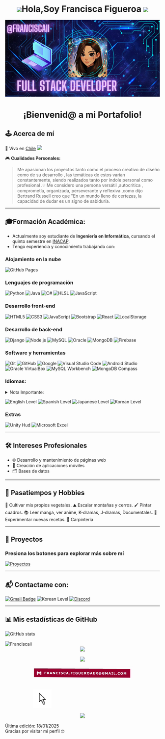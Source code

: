 <h1 align="center"><img src="https://media.giphy.com/media/hvRJCLFzcasrR4ia7z/giphy.gif" width="35"><b>Hola,Soy Francisca Figueroa </b><img src="https://media.giphy.com/media/hvRJCLFzcasrR4ia7z/giphy.gif" width="35"></h1>

<p align="center">
  <img src="https://github.com/Franciscaii/Franciscaii/blob/main/Captura%20de%20pantalla%202025-01-12%20183437.png" alt="PORTADAGIT">
</p>

<h1 align="center"><b>¡Bienvenid@ a mi Portafolio!</b></h1>


## 🕹️ Acerca de mí  

:pushpin: Vivo en [Chile](https://maps.app.goo.gl/JYWdyR3UXastFNoT6) <img src="https://github.com/TheDudeThatCode/TheDudeThatCode/blob/master/Assets/Earth.gif" width="24px">  

🎮 **Cualidades Personales:**  

>Me apasionan los proyectos tanto como el proceso creativo de diseño como de su desarrollo ,
>las temáticas de estos varían constantemente, siendo realizados tanto por índole personal
>como profesional .💡 Me considero una persona versátil ,autocritica , comprometía, organizada,
>perseverante y reflexiva ,como dijo Bertrand Russell creo que "En un mundo lleno de certezas,
>la capacidad de dudar es un signo de sabiduría.

---

## 🎓Formación Académica:
- Actualmente soy estudiante de **Ingeniería en Informática**, cursando el quinto semestre en [INACAP](https://portal.inacap.cl/).  
- Tengo experiencia y conocimiento trabajando con:


<p align="center">
<h3>Alojamiento en la nube</h3>

  ![GitHub Pages](https://img.shields.io/badge/GitHub%20Pages-%23003366.svg?style=for-the-badge&logo=github&logoColor=white)

  <h3>Lenguajes de programación</h3>

  ![Python](https://img.shields.io/badge/Python%20-%23000066.svg?style=for-the-badge&logo=python&logoColor=white)
  ![Java](https://img.shields.io/badge/Java-%23ED8B00.svg?style=for-the-badge&logo=java&logoColor=white)
  ![C#](https://img.shields.io/badge/C%23-%230033FF.svg?style=for-the-badge&logo=csharp&logoColor=white)
  ![HLSL](https://img.shields.io/badge/HLSL-%239400D3.svg?style=for-the-badge&logo=visualstudiocode&logoColor=white)
  ![JavaScript](https://img.shields.io/badge/JavaScript%20-%23F7DF1E.svg?style=for-the-badge&logo=javascript&logoColor=black)
 



  <h3>Desarrollo front-end</h3>

   ![HTML5](https://img.shields.io/badge/HTML5%20-%23E34F26.svg?style=for-the-badge&logo=html5&logoColor=white)
   ![CSS3](https://img.shields.io/badge/CSS%20-%231572B6.svg?style=for-the-badge&logo=css3&logoColor=white)
   ![JavaScript](https://img.shields.io/badge/JavaScript%20-%23CCFF00.svg?style=for-the-badge&logo=javascript&logoColor=black)
   ![Bootstrap](https://img.shields.io/badge/Bootstrap-%23660033.svg?style=for-the-badge&logo=bootstrap&logoColor=white)
   ![React](https://img.shields.io/badge/React-%2300d8ff.svg?style=for-the-badge&logo=react&logoColor=white)
   ![LocalStorage](https://img.shields.io/badge/LocalStorage-%23FF00FF.svg?style=for-the-badge&logo=react&logoColor=white)




<h3>Desarrollo de back-end</h3>

  ![Django](https://img.shields.io/badge/Django-%23333300.svg?style=for-the-badge&logo=django&logoColor=white)
  ![Node.js](https://img.shields.io/badge/Node.js-%23CC33FF.svg?style=for-the-badge&logo=nodedotjs&logoColor=white)
  ![MySQL](https://img.shields.io/badge/MySQL-%2300f.svg?style=for-the-badge&logo=mysql&logoColor=white)
  ![Oracle](https://img.shields.io/badge/Oracle-F80000?style=for-the-badge&logo=oracle&logoColor=white)
  ![MongoDB](https://img.shields.io/badge/MongoDB-%23999933.svg?style=for-the-badge&logo=mongodb&logoColor=white)
  ![Firebase](https://img.shields.io/badge/Firebase-%23039BE5.svg?style=for-the-badge&logo=firebase&logoColor=white)

   
<h3>Software y herramientas</h3>

  ![Git](https://img.shields.io/badge/git-%23FF3333.svg?style=for-the-badge&logo=git&logoColor=white)
  ![GitHub](https://img.shields.io/badge/github-%23121011.svg?style=for-the-badge&logo=github&logoColor=white)
  ![Google](https://img.shields.io/badge/google-%233366CC.svg?style=for-the-badge&logo=google&logoColor=white)
  ![Visual Studio Code](https://img.shields.io/badge/Visual%20Studio%20Code-9146FF.svg?style=for-the-badge&logo=visual-studio-code&logoColor=white)
  ![Android Studio](https://img.shields.io/badge/Android%20Studio-%2332CD32.svg?style=for-the-badge&logo=androidstudio&logoColor=white)
  ![Oracle VirtualBox](https://img.shields.io/badge/Oracle%20VirtualBox-FF0066?style=for-the-badge&logo=virtualbox&logoColor=white)
  ![MySQL Workbench](https://img.shields.io/badge/MySQL%20Workbench-4B32C3?style=for-the-badge&logo=mysql&logoColor=white)
  ![MongoDB Compass](https://img.shields.io/badge/MongoDB%20Compass-%23660066?style=for-the-badge&logo=mongodb&logoColor=white)


<h3>Idiomas:</h3>

<details>
<summary>Nota Importante:</summary>
Japonés y Coreano: Conocimientos básicos adquiridos de manera autodidacta, enfocados en escucha y comprensión inicial, a nivel profesional no tengo experiencia trabajando con estos idiomas .
</details>


![English Level](https://img.shields.io/badge/English-Basic-%2333FFFF?style=for-the-badge&labelColor=black)
![Spanish Level](https://img.shields.io/badge/Spanish-Native-%2333FFCC?style=for-the-badge&labelColor=black)
![Japanese Level](https://img.shields.io/badge/Japanese-Basic%20Listening-%2333FF99?style=for-the-badge&labelColor=black)
![Korean Level](https://img.shields.io/badge/Korean-Basic%20Listening-%2333FF66?style=for-the-badge&labelColor=black)


<h3>Extras</h3>

![Unity Hud](https://img.shields.io/badge/Unity_Hud-FF4088?style=for-the-badge&logo=unity&logoColor=white)
![Microsoft Excel](https://img.shields.io/badge/Microsoft%20Excel-%23003300.svg?style=for-the-badge&logo=microsoft-excel&logoColor=white)

---

## 🛠️ Intereses Profesionales  
- 🌐 Desarrollo y mantenimiento de páginas web  
- 📱 Creación de aplicaciones móviles  
- 🗂️ Bases de datos  

---

## 🎨 Pasatiempos y Hobbies  
🌱 Cultivar mis propios vegetales.
⛰️ Escalar montañas y cerros. 
🖌️ Pintar cuadros.
📚 Leer manga, ver anime, K-dramas, J-dramas, Documentales.
🍳 Experimentar nuevas recetas. 
🔨 Carpintería  


---

## 🎲 Proyectos  

### **Presiona los botones para explorar más sobre mí**  
[![Proyectos](https://img.shields.io/badge/-Ver%20Proyectos-%23FF6D00?style=for-the-badge&logo=github&logoColor=white)](https://github.com/Franciscaii?tab=repositories)  


---
## 📬 Contactame con:

[![Gmail Badge](https://img.shields.io/badge/-francisca.figueroaer@gmail.com-990000?style=for-the-badge&logo=Gmail&logoColor=white&link=mailto:francisca.figueroaer@gmail.com)](mailto:francisca.figueroaer@gmail.com)
![Korean Level](https://img.shields.io/badge/Korean-Basic%20Listening-%236c8dfa?style=for-the-badge&labelColor=black)
[![Discord](https://img.shields.io/badge/Discord-FF0066?style=for-the-badge&logo=discord&logoColor=white)](https://discord.com/users/1149484605800448152)

---
## 📊 Mis estadísticas de GitHub


![GitHub stats](https://github-readme-stats.vercel.app/api?username=Franciscaii&show_icons=true&theme=radical)

<img align="center" width=500 src="https://github-readme-stats.vercel.app/api/top-langs/?username=Franciscaii&count_private=true&theme=radical" alt="Franciscaii" />


<div align="center"><img src="https://user-images.githubusercontent.com/73097560/115834477-dbab4500-a447-11eb-908a-139a6edaec5c.gif"></center></h3></div>


<p align="center">
  <a href="https://github.com/DenverCoder1/readme-typing-svg">
    <img src="https://readme-typing-svg.herokuapp.com?font=Fira+Code&size=30&pause=1000&color=FFFFFF&center=true&vCenter=true&width=600&height=100&lines=¡Trabajemos+juntos+en+tu+Proyecto!">
  </a>
</p>


<p align="center">
    <a href="mailto:francisca.figueroaer@gmail.com" style="text-decoration: none;">
        <img src="https://github.com/Franciscaii/Franciscaii/blob/main/botongmail.gif" 
             alt="Enviar correo a Francisca" 
             style="width: 325px; height: auto; cursor: pointer; transition: transform 0.3s ease;"
             onmouseover="this.style.transform='scale(1.1)'" 
             onmouseout="this.style.transform='scale(1)'">
    
</p>


&nbsp;&nbsp;&nbsp;&nbsp;&nbsp;&nbsp;&nbsp;&nbsp;&nbsp;&nbsp;&nbsp;&nbsp;&nbsp;&nbsp;&nbsp;&nbsp;&nbsp;&nbsp;&nbsp;&nbsp;&nbsp;&nbsp;&nbsp;&nbsp;&nbsp;&nbsp;&nbsp;&nbsp;&nbsp;&nbsp;&nbsp;&nbsp;&nbsp;&nbsp;&nbsp;&nbsp;&nbsp;&nbsp;&nbsp;&nbsp;&nbsp;&nbsp;&nbsp;&nbsp;&nbsp;&nbsp;&nbsp;&nbsp;&nbsp;&nbsp;&nbsp;&nbsp;&nbsp;&nbsp;&nbsp;&nbsp;&nbsp;&nbsp;&nbsp;&nbsp;&nbsp;&nbsp;&nbsp;&nbsp;&nbsp;&nbsp;&nbsp;&nbsp;&nbsp;&nbsp;&nbsp;&nbsp;&nbsp;&nbsp;&nbsp;&nbsp;&nbsp;&nbsp;&nbsp;&nbsp;&nbsp;&nbsp;&nbsp;&nbsp;&nbsp;&nbsp;&nbsp;&nbsp;&nbsp;&nbsp;&nbsp;&nbsp;&nbsp;&nbsp;&nbsp;&nbsp;&nbsp;&nbsp;&nbsp;&nbsp;&nbsp;&nbsp;&nbsp;&nbsp;&nbsp;&nbsp;&nbsp;&nbsp;&nbsp;&nbsp;&nbsp;&nbsp;&nbsp;&nbsp;&nbsp;&nbsp;&nbsp;&nbsp;&nbsp;&nbsp;&nbsp;&nbsp;&nbsp;&nbsp;&nbsp;&nbsp;&nbsp;&nbsp;&nbsp;&nbsp;&nbsp;&nbsp;&nbsp;&nbsp;&nbsp;&nbsp;&nbsp;&nbsp;&nbsp;&nbsp;&nbsp;&nbsp;&nbsp;&nbsp;&nbsp;&nbsp;&nbsp;&nbsp;&nbsp;&nbsp;
<img src="https://github.com/Franciscaii/Franciscaii/blob/main/giphy%20(1).gif" width="60px">




<div align="center"><img src="https://user-images.githubusercontent.com/73097560/115834477-dbab4500-a447-11eb-908a-139a6edaec5c.gif"></center></h3></div>

Última edición:  18/01/2025  <br>
Gracias por visitar mi perfil 🤓

